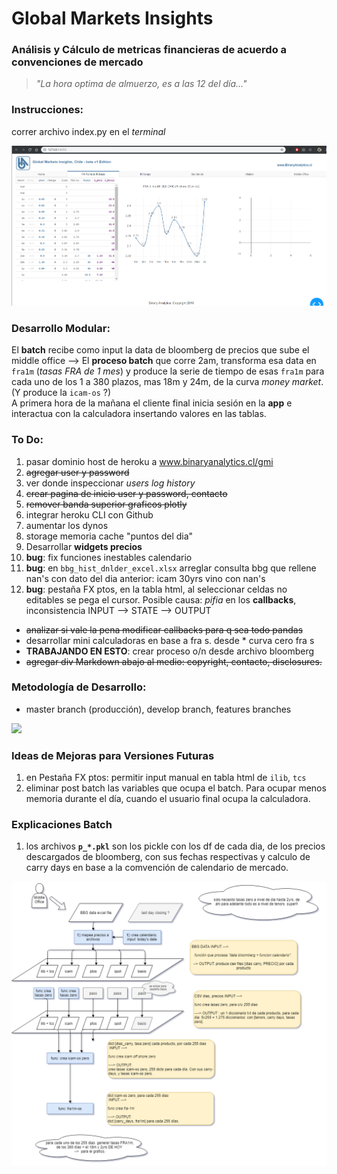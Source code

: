 # Global Markets Insights
### Análisis y Cálculo de metricas financieras de acuerdo a convenciones de mercado

> _"La hora optima de almuerzo, es a las 12 del día..."_

### Instrucciones:
correr archivo index.py en el _terminal_

<img src="https://github.com/claudio-oj/global-markets-i/blob/master/assets/gmi_img_snapshot2.png" width=800 style="float: center; margin-right: 10px;" />


### Desarrollo Modular:
El **batch** recibe como input la data de bloomberg de precios que sube el middle office --> El **proceso batch** que corre 2am, transforma esa data en  `fra1m` (_tasas FRA de 1 mes_) y produce la serie de tiempo de esas `fra1m` para cada uno de los 1 a 380 plazos, mas 18m y 24m, de la curva _money market_.  (Y produce la `icam-os` ?)  
A primera hora de la mañana el cliente final inicia sesión en la **app** e interactua con la calculadora insertando valores en las tablas.

### To Do:
1. pasar dominio host de heroku a www.binaryanalytics.cl/gmi
2. ~~agregar user y password~~
3. ver donde inspeccionar _users log history_
4. ~~crear pagina de inicio user y password, contacto~~
5. ~~remover banda superior graficos plotly~~
6. integrar heroku CLI con Github
7. aumentar los dynos
8. storage memoria cache "puntos del dia"
9. Desarrollar **widgets precios**
10. **bug**: fix funciones inestables calendario
11. **bug**: en `bbg_hist_dnlder_excel.xlsx` arreglar consulta bbg que rellene nan's con dato del dia anterior: icam 30yrs vino con nan's
12. **bug**: pestaña FX ptos, en la tabla html, al seleccionar celdas no editables se pega el cursor. Posible causa: _pifia_ en los **callbacks**, inconsistencia INPUT --> STATE --> OUTPUT


* ~~analizar si vale la pena modificar callbacks para q sea todo pandas~~
* desarrollar mini calculadoras en base a fra s. desde * curva cero fra s
* **TRABAJANDO EN ESTO**: crear proceso o/n desde archivo bloomberg
* ~~agregar div Markdown abajo al medio: copyright, contacto, disclosures.~~
  
     
### Metodología de Desarrollo:
- master branch (producción), develop branch, features branches  
<img src="http://featureflags.io/wp-content/uploads/2018/03/featurebranchingwithflags.jpg" width=800 style="float: center; margin-right: 10px;" />

### Ideas de Mejoras para Versiones Futuras
1. en Pestaña FX ptos: permitir input manual en tabla html de `ilib`, `tcs`
2. eliminar post batch las variables que ocupa el batch. Para ocupar menos memoria durante el día, cuando el usuario final ocupa la calculadora.

### Explicaciones Batch
1. los archivos **`p_*.pkl`** son los pickle con los df de cada dia, de los precios descargados de bloomberg, con sus fechas respectivas y calculo de carry days en base a la comvención de calendario de mercado.  

<img src="https://github.com/claudio-oj/global-markets-i/blob/develop/batch/gmi_batch.png" width=800 style="float: center; margin-right: 10px;" />

<!-- https://en.wikipedia.org/wiki/Web_colors#X11_color_names -->